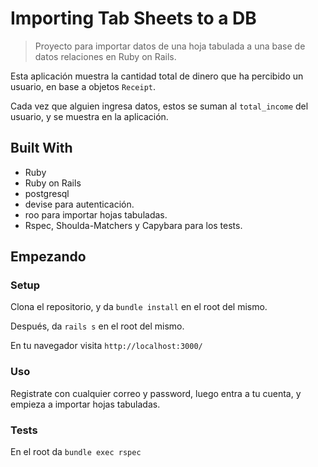 # Importing Tab Sheets to a DB

> Proyecto para importar datos de una hoja tabulada a una base de datos relaciones en Ruby on Rails.

Esta aplicación muestra la cantidad total de dinero que ha percibido un usuario, en base a objetos `Receipt`.

Cada vez que alguien ingresa datos, estos se suman al `total_income` del usuario, y se muestra en la aplicación.
## Built With

- Ruby
- Ruby on Rails
- postgresql
- devise para autenticación.
- roo para importar hojas tabuladas.
- Rspec, Shoulda-Matchers y Capybara para los tests.

## Empezando

### Setup
Clona el repositorio, y da `bundle install` en el root del mismo.

Después, da `rails s` en el root del mismo.

En tu navegador visita `http://localhost:3000/`

### Uso
Registrate con cualquier correo y password, luego entra a tu cuenta, y empieza a importar hojas tabuladas.
### Tests
En el root da `bundle exec rspec`

